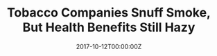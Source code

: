 ---
archived_link: https://web.archive.org/web/20210616172644/https://www.discovermagazine.com/health/tobacco-companies-snuff-smoke-but-health-benefits-still-hazy#.WeDRDdOGNE5
article: 'The IQOS smokeless tobacco product. (Credit: SimonDes/Philip Morris International)
  Smoking: It''s bad for you. Take the smoke out of smoking, though, and you might
  be on to something. That, at least, is the thought process behind newly-emerging
  smokeless forms of nicotine, the most prominent right now being e-cigarettes. A
  vape pen just doesn''t deliver the same sweet rush of nicotine and the satisfying
  "throat hit" smokers crave, though, leaving tobacco companies searching for a better
  option. Heat-not-burn tobacco products have stepped into that space, promising a
  nicotine-rich rush of vapor that''s free of the carcinogens that traditional cigarettes
  deliver. It''s already popular in Japan, and tobacco companies are seeking to gain
  approval for their products here in the U.S. It''s Toasted Philip Morris, which
  produces the Marlboro brand, has seen sales of its IQOS device in Japan far outpace
  its production capabilities in the past few years. The pen-sized device uses a small
  heating blade to warm a plug of tobacco to a over 600 degrees Fahrenheit, not hot
  enough to ignite it, but sufficient to produce a nicotine-laced vapor which the
  user can inhale. The product is a healthier alternative to their cigarettes, the
  company claims. A new study from public health researcher John Ayers in the journal
  PLOS ONE suggests that the market for heat-not-burn tobacco products could soon
  ignite in the U.S. and highlights the lack of research into the effects these products
  could have on our bodies. Just 26 studies reference heat-not-burn products, according
  to the press release. That''s compared to the many thousands on tobacco, nicotine
  and cigarettes. Though the products are held to be less dangerous than cigarettes
  because they do not involve smoke, there''s not a lot of research to back that up.
  The few studies of the device thus far agree, but with a caveat: Heating and inhaling
  tobacco in this manner still produces harmful chemicals. It might not harm you as
  much as a cigarette would, but it''s still detrimental to your health. Philip Morris
  has been strongly critical of such research, going so far as to send letters to
  the heads of universities whose researchers published a study this year examining
  heat-not-burn products, reports the Washington Post. Those researchers refused to
  even talk to the paper. Fizzles and Starts Electronic devices that heat tobacco
  to produce vapor aren''t a new idea, either. Similar products have been around since
  the 1980s, although consumers then weren''t as excited, and the technology never
  took hold. Philip Morris developed a device called the Accord utilizing the same
  basic concept in the 90s, and rival RJ Reynolds attempted something similar with
  the Eclipse. Preliminary studies at the time found much the same thing as research
  today -- it might be a bit better for you, but it''s not safe. Philip Morris points
  to its own research into the matter -- carried out at its glittering new facility
  in Switzerland -- showing the relative merits of devices like the IQOS and highlighting
  the lowered levels of chemicals. The study that attracted their ire last year, from
  Swiss researchers, showed higher levels of most dangerous chemicals than the company
  reported in its own work, though. Controversy notwithstanding, the IQOS seems poised
  to appeal to a market of younger customers wary of cigarettes but open to alternative
  forms of nicotine consumption. A 2016 report by the Department of Health and Human
  Services found that vaping had surpassed cigarette use among younger users, and
  those totals will likely rise. Heat-not-burn products, with their slick packaging
  and nominally healthier technology, could find a solid foothold here as well. Ayers''
  report doesn''t necessarily recommend banning or even heavily restricting the devices.
  It''s instead a warning to researchers that the data is lagging behind the cultural
  zeitgeist. Tobacco companies have a well-established history of lying to consumers
  and promising healthier alternatives -- for example, "light cigarettes" -- and the
  same could happen here. With indications that these devices are still harmful, though
  not as much as cigarettes, consumers are at risk of being deceived by marketing
  campaigns that take advantage of a lack of context and murky research to push an
  unsafe product. There''s also a debate to be had about whether promoting a product
  that''s a little safer versus pursuing complete eradication is best. There''s no
  definitive answer for that question when it comes to smoking yet, in part because
  we don''t even have the data to begin looking at it clearly.'
date: '2017-10-12T00:00:00Z'
image:
  focal_point: Smart
original_link: https://www.discovermagazine.com/health/tobacco-companies-snuff-smoke-but-health-benefits-still-hazy#.WeDRDdOGNE5
summary: 'The IQOS smokeless tobacco product. (Credit: SimonDes/Philip Morris International)
  Smoking: It''s bad for you. Take the smoke out of smoking, though, and you might
  be on to something. That, at least, is the thought process behind newly-emerging
  smokeless forms of nicotine, the most prominent right now being e-cigarettes. A
  vape...'
title: Tobacco Companies Snuff Smoke, But Health Benefits Still Hazy
---